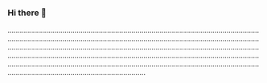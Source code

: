 ### Hi there 👋

................................................................................................................................................................................................................................................................................................................................................................................................................................................................................................................................................................................................................................................................................................................